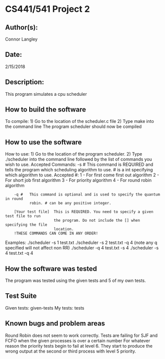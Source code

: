 # CS441/541 Project 2

## Author(s):

Connor Langley


## Date:

2/15/2018


## Description:

This program simulates a cpu scheduler


## How to build the software

To compile:
      1) Go to the location of the scheduler.c file
      2) Type make into the command line
      The program scheduler should now be compiled


## How to use the software

How to use:
        1) Go to the location of the program scheduler.
        2) Type ./scheduler into the command line followed by the list of commands you
            wish to use.
Accepted Commands:
        -s #  This command is REQUIRED and tells the program which scheduling algorithm
              to use. # is a int specifying which algorithm to use.
              Accepted #: 1 - For first come first out algorithm
                          2 - For short job first algorithm
                          3 - For priority algorithm
                          4 - For round robin algorithm

        -q #   This command is optional and is used to specify the quantum in round
               robin. # can be any positive integer.

        [Your test file]  This is REQUIRED. You need to specify a given test file to run
                          the program. Do not include the [] when specifying the file
                          location.
        !THESE COMMANDS CAN COME IN ANY ORDER!

Examples:
          ./scheduler -s 1 test.txt
          ./scheduler -s 2 test.txt -q 4 (note any q specified will not affect non RR)
          ./scheduler -q 4 test.txt -s 4
          ./scheduler -s 4 test.txt -q 4


## How the software was tested

The program was tested using the given tests and 5 of my own tests.

## Test Suite

Given tests: given-tests
My tests: tests


## Known bugs and problem areas

Round Robin does not seem to work correctly.
Tests are failing for SJF and FCFO when the given processes is over a certain number
For whatever reason the priority tests begin to fail at level 6. They start to produce the wrong output at the second or third process with level 5 priority.
